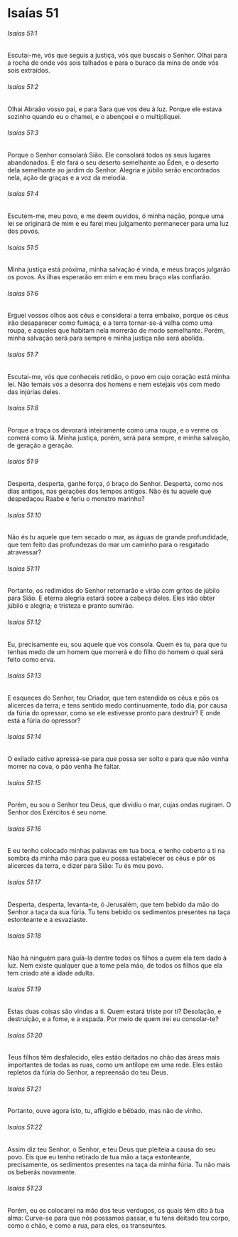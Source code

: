 # Isaías 51

###### Isaías 51:1

Escutai-me, vós que seguis a justiça, vós que buscais o Senhor. Olhai para a rocha de onde vós sois talhados e para o buraco da mina de onde vós sois extraídos.

###### Isaías 51:2

Olhai Abraão vosso pai, e para Sara que vos deu à luz. Porque ele estava sozinho quando eu o chamei, e o abençoei e o multipliquei.

###### Isaías 51:3

Porque o Senhor consolará Sião. Ele consolará todos os seus lugares abandonados. E ele fará o seu deserto semelhante ao Éden, e o deserto dela semelhante ao jardim do Senhor. Alegria e júbilo serão encontrados nela, ação de graças e a voz da melodia.

###### Isaías 51:4

Escutem-me, meu povo, e me deem ouvidos, ó minha nação, porque uma lei se originará de mim e eu farei meu julgamento permanecer para uma luz dos povos.

###### Isaías 51:5

Minha justiça está próxima, minha salvação é vinda, e meus braços julgarão os povos. As ilhas esperarão em mim e em meu braço elas confiarão.

###### Isaías 51:6

Erguei vossos olhos aos céus e considerai a terra embaixo, porque os céus irão desaparecer como fumaça, e a terra tornar-se-á velha como uma roupa, e aqueles que habitam nela morrerão de modo semelhante. Porém, minha salvação será para sempre e minha justiça não será abolida.

###### Isaías 51:7

Escutai-me, vós que conheceis retidão, o povo em cujo coração está minha lei. Não temais vós a desonra dos homens e nem estejais vós com medo das injúrias deles.

###### Isaías 51:8

Porque a traça os devorará inteiramente como uma roupa, e o verme os comerá como lã. Minha justiça, porém, será para sempre, e minha salvação, de geração a geração.

###### Isaías 51:9

Desperta, desperta, ganhe força, ó braço do Senhor. Desperta, como nos dias antigos, nas gerações dos tempos antigos. Não és tu aquele que despedaçou Raabe e feriu o monstro marinho?

###### Isaías 51:10

Não és tu aquele que tem secado o mar, as águas de grande profundidade, que tem feito das profundezas do mar um caminho para o resgatado atravessar?

###### Isaías 51:11

Portanto, os redimidos do Senhor retornarão e virão com gritos de júbilo para Sião. E eterna alegria estará sobre a cabeça deles. Eles irão obter júbilo e alegria; e tristeza e pranto sumirão.

###### Isaías 51:12

Eu, precisamente eu, sou aquele que vos consola. Quem és tu, para que tu tenhas medo de um homem que morrerá e do filho do homem o qual será feito como erva.

###### Isaías 51:13

E esqueces do Senhor, teu Criador, que tem estendido os céus e pôs os alicerces da terra; e tens sentido medo continuamente, todo dia, por causa da fúria do opressor, como se ele estivesse pronto para destruir? E onde está a fúria do opressor?

###### Isaías 51:14

O exilado cativo apressa-se para que possa ser solto e para que não venha morrer na cova, o pão venha lhe faltar.

###### Isaías 51:15

Porém, eu sou o Senhor teu Deus, que dividiu o mar, cujas ondas rugiram. O Senhor dos Exércitos é seu nome.

###### Isaías 51:16

E eu tenho colocado minhas palavras em tua boca, e tenho coberto a ti na sombra da minha mão para que eu possa estabelecer os céus e pôr os alicerces da terra, e dizer para Sião: Tu és meu povo.

###### Isaías 51:17

Desperta, desperta, levanta-te, ó Jerusalém, que tem bebido da mão do Senhor a taça da sua fúria. Tu tens bebido os sedimentos presentes na taça estonteante e a esvaziaste.

###### Isaías 51:18

Não há ninguém para guiá-la dentre todos os filhos a quem ela tem dado à luz. Nem existe qualquer que a tome pela mão, de todos os filhos que ela tem criado até a idade adulta.

###### Isaías 51:19

Estas duas coisas são vindas a ti. Quem estará triste por ti? Desolação, e destruição, e a fome, e a espada. Por meio de quem irei eu consolar-te?

###### Isaías 51:20

Teus filhos têm desfalecido, eles estão deitados no chão das áreas mais importantes de todas as ruas, como um antílope em uma rede. Eles estão repletos da fúria do Senhor, a repreensão do teu Deus.

###### Isaías 51:21

Portanto, ouve agora isto, tu, afligido e bêbado, mas não de vinho.

###### Isaías 51:22

Assim diz teu Senhor, o Senhor, e teu Deus que pleiteia a causa do seu povo. Eis que eu tenho retirado de tua mão a taça estonteante, precisamente, os sedimentos presentes na taça da minha fúria. Tu não mais os beberás novamente.

###### Isaías 51:23

Porém, eu os colocarei na mão dos teus verdugos, os quais têm dito à tua alma: Curve-se para que nós possamos passar, e tu tens deitado teu corpo, como o chão, e como a rua, para eles, os transeuntes.

